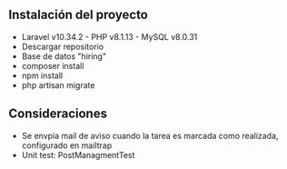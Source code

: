 

## Instalación del proyecto

- Laravel v10.34.2 - PHP v8.1.13 - MySQL v8.0.31
- Descargar repositorio
- Base de datos "hiring"
- composer install
- npm install
- php artisan migrate 

## Consideraciones

- Se envpia mail de aviso cuando la tarea es marcada como realizada, configurado en mailtrap
- Unit test: PostManagmentTest
